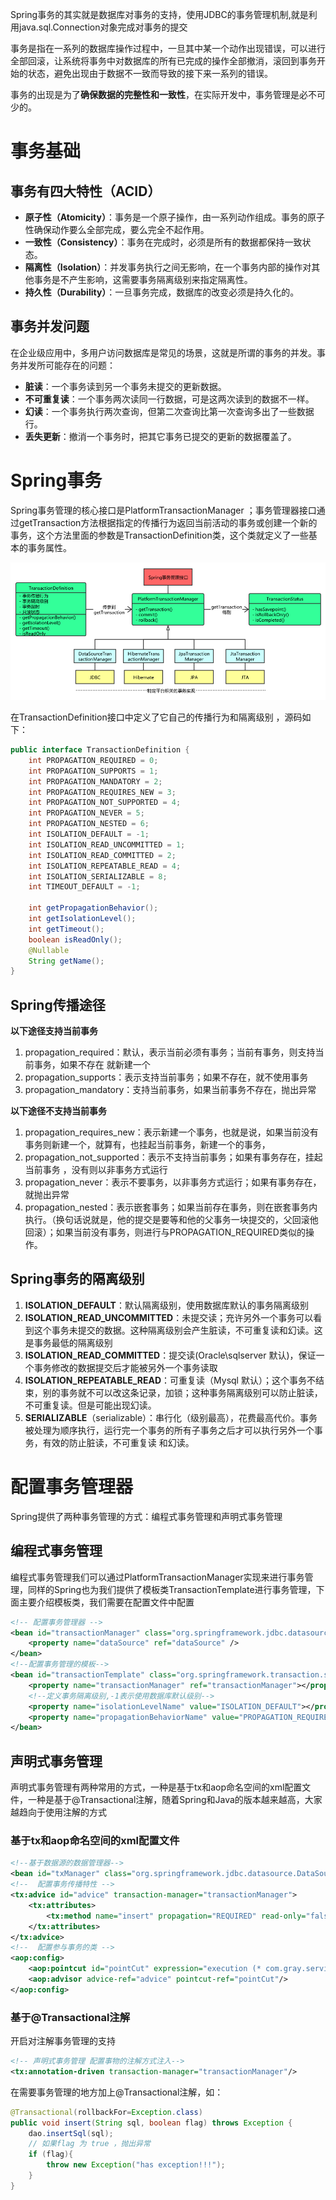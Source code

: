 

Spring事务的其实就是数据库对事务的支持，使用JDBC的事务管理机制,就是利用java.sql.Connection对象完成对事务的提交

事务是指在一系列的数据库操作过程中，一旦其中某一个动作出现错误，可以进行全部回滚，让系统将事务中对数据库的所有已完成的操作全部撤消，滚回到事务开始的状态，避免出现由于数据不一致而导致的接下来一系列的错误。

事务的出现是为了**确保数据的完整性和一致性**，在实际开发中，事务管理是必不可少的。



# 事务基础

## 事务有四大特性（ACID）

* **原子性（Atomicity）**：事务是一个原子操作，由一系列动作组成。事务的原子性确保动作要么全部完成，要么完全不起作用。
* **一致性（Consistency）**：事务在完成时，必须是所有的数据都保持一致状态。
* **隔离性（Isolation）**：并发事务执行之间无影响，在一个事务内部的操作对其他事务是不产生影响，这需要事务隔离级别来指定隔离性。
* **持久性（Durability）**：一旦事务完成，数据库的改变必须是持久化的。



## 事务并发问题

在企业级应用中，多用户访问数据库是常见的场景，这就是所谓的事务的并发。事务并发所可能存在的问题： 

* **脏读**：一个事务读到另一个事务未提交的更新数据。 
* **不可重复读**：一个事务两次读同一行数据，可是这两次读到的数据不一样。 
* **幻读**：一个事务执行两次查询，但第二次查询比第一次查询多出了一些数据行。 
* **丢失更新**：撤消一个事务时，把其它事务已提交的更新的数据覆盖了。



# Spring事务

Spring事务管理的核心接口是PlatformTransactionManager ；事务管理器接口通过getTransaction方法根据指定的传播行为返回当前活动的事务或创建一个新的事务，这个方法里面的参数是TransactionDefinition类，这个类就定义了一些基本的事务属性。 

![](Spring（3）事务管理/1120165-20171003112557490-1092711802.png)

在TransactionDefinition接口中定义了它自己的传播行为和隔离级别 ，源码如下：

```java
public interface TransactionDefinition {
    int PROPAGATION_REQUIRED = 0;
    int PROPAGATION_SUPPORTS = 1;
    int PROPAGATION_MANDATORY = 2;
    int PROPAGATION_REQUIRES_NEW = 3;
    int PROPAGATION_NOT_SUPPORTED = 4;
    int PROPAGATION_NEVER = 5;
    int PROPAGATION_NESTED = 6;
    int ISOLATION_DEFAULT = -1;
    int ISOLATION_READ_UNCOMMITTED = 1;
    int ISOLATION_READ_COMMITTED = 2;
    int ISOLATION_REPEATABLE_READ = 4;
    int ISOLATION_SERIALIZABLE = 8;
    int TIMEOUT_DEFAULT = -1;

    int getPropagationBehavior();
    int getIsolationLevel();
    int getTimeout();
    boolean isReadOnly();
    @Nullable
    String getName();
}
```





## Spring传播途径

**以下途径支持当前事务**

1. propagation_required：默认，表示当前必须有事务；当前有事务，则支持当前事务，如果不存在 就新建一个
2. propagation_supports：表示支持当前事务；如果不存在，就不使用事务 
3. propagation_mandatory：支持当前事务，如果当前事务不存在，抛出异常 

**以下途径不支持当前事务**

1. propagation_requires_new：表示新建一个事务，也就是说，如果当前没有事务则新建一个，就算有，也挂起当前事务，新建一个的事务，
2. propagation_not_supported：表示不支持当前事务；如果有事务存在，挂起当前事务 ，没有则以非事务方式运行
3. propagation_never：表示不要事务，以非事务方式运行；如果有事务存在，就抛出异常
4. propagation_nested：表示嵌套事务；如果当前存在事务，则在嵌套事务内执行。（换句话说就是，他的提交是要等和他的父事务一块提交的，父回滚他回滚）；如果当前没有事务，则进行与PROPAGATION_REQUIRED类似的操作。

## Spring事务的隔离级别

1. **ISOLATION_DEFAULT**：默认隔离级别，使用数据库默认的事务隔离级别
2. **ISOLATION_READ_UNCOMMITTED**：未提交读；充许另外一个事务可以看到这个事务未提交的数据。这种隔离级别会产生脏读，不可重复读和幻读。这是事务最低的隔离级别
3. **ISOLATION_READ_COMMITTED**：提交读(Oracle\sqlserver  默认)，保证一个事务修改的数据提交后才能被另外一个事务读取
4. **ISOLATION_REPEATABLE_READ**：可重复读（Mysql 默认）；这个事务不结束，别的事务就不可以改这条记录，加锁；这种事务隔离级别可以防止脏读，不可重复读。但是可能出现幻读。
5. **SERIALIZABLE**（serializable）：串行化（级别最高），花费最高代价。事务被处理为顺序执行，运行完一个事务的所有子事务之后才可以执行另外一个事务，有效的防止脏读，不可重复读 和幻读。



# 配置事务管理器

Spring提供了两种事务管理的方式：编程式事务管理和声明式事务管理

## 编程式事务管理

编程式事务管理我们可以通过PlatformTransactionManager实现来进行事务管理，同样的Spring也为我们提供了模板类TransactionTemplate进行事务管理，下面主要介绍模板类，我们需要在配置文件中配置

```xml
<!-- 配置事务管理器 -->
<bean id="transactionManager" class="org.springframework.jdbc.datasource.DataSourceTransactionManager">
    <property name="dataSource" ref="dataSource" />
</bean>
<!--配置事务管理的模板-->
<bean id="transactionTemplate" class="org.springframework.transaction.support.TransactionTemplate">
    <property name="transactionManager" ref="transactionManager"></property>
    <!--定义事务隔离级别,-1表示使用数据库默认级别-->
    <property name="isolationLevelName" value="ISOLATION_DEFAULT"></property>
    <property name="propagationBehaviorName" value="PROPAGATION_REQUIRED"></property>
</bean>
```



## 声明式事务管理

声明式事务管理有两种常用的方式，一种是基于tx和aop命名空间的xml配置文件，一种是基于@Transactional注解，随着Spring和Java的版本越来越高，大家越趋向于使用注解的方式

### **基于tx和aop命名空间的xml配置文件**

```xml
<!--基于数据源的数据管理器-->
<bean id="txManager" class="org.springframework.jdbc.datasource.DataSourceTransactionManager" p:dataSource-ref="dataSource"/>
<!--  配置事务传播特性 -->
<tx:advice id="advice" transaction-manager="transactionManager">
    <tx:attributes>
        <tx:method name="insert" propagation="REQUIRED" read-only="false"  rollback-for="Exception"/>
    </tx:attributes>
</tx:advice>
<!--  配置参与事务的类 -->
<aop:config>
    <aop:pointcut id="pointCut" expression="execution (* com.gray.service.*.*(..))"/>
    <aop:advisor advice-ref="advice" pointcut-ref="pointCut"/>
</aop:config>
```

### **基于@Transactional注解**

开启对注解事务管理的支持

```xml
<!-- 声明式事务管理 配置事物的注解方式注入-->
<tx:annotation-driven transaction-manager="transactionManager"/>
```

在需要事务管理的地方加上@Transactional注解，如：

```java
@Transactional(rollbackFor=Exception.class)
public void insert(String sql, boolean flag) throws Exception {
    dao.insertSql(sql);
    // 如果flag 为 true ，抛出异常
    if (flag){
        throw new Exception("has exception!!!");
    }
}
```

